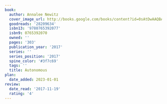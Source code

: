 ```yaml
---
book:
  author: Annalee Newitz
  cover_image_url: http://books.google.com/books/content?id=0sAtDwAAQBAJ&printsec=frontcover&img=1&zoom=1&edge=curl&source=gbs_api
  goodreads: '28209634'
  isbn13: '9780765392077'
  isbn9: 0765392070
  owned: ''
  pages: '303'
  publication_year: '2017'
  series: ''
  series_position: '2017'
  spine_color: '#3f7c69'
  tags: ''
  title: Autonomous
plan:
  date_added: 2023-01-01
review:
  date_read: '2017-11-19'
  rating: '4'
---
```

